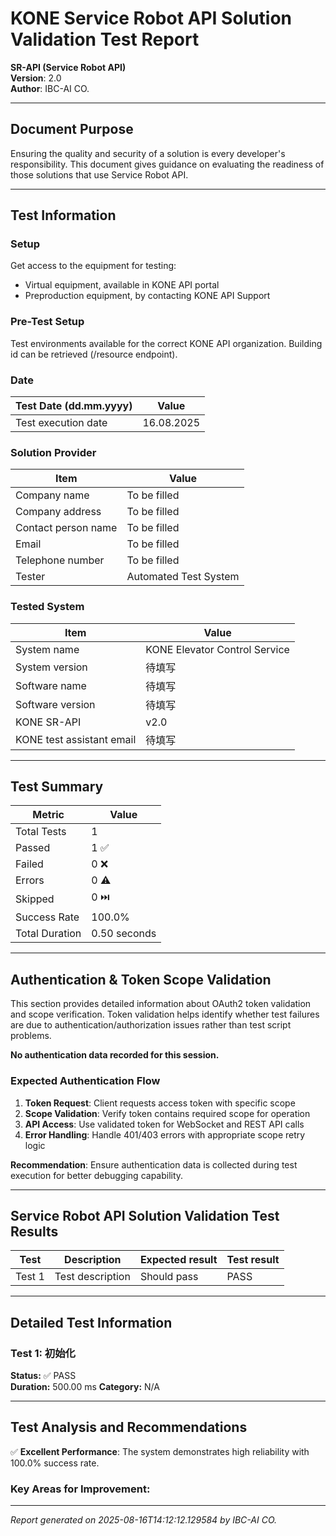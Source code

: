 # KONE Service Robot API Solution Validation Test Report

**SR-API (Service Robot API)**  
**Version**: 2.0  
**Author**: IBC-AI CO.

---

## Document Purpose

Ensuring the quality and security of a solution is every developer's responsibility. This document gives guidance on evaluating the readiness of those solutions that use Service Robot API.

---

## Test Information

### Setup
Get access to the equipment for testing:
- Virtual equipment, available in KONE API portal
- Preproduction equipment, by contacting KONE API Support

### Pre-Test Setup  
Test environments available for the correct KONE API organization.
Building id can be retrieved (/resource endpoint).

### Date
| Test Date (dd.mm.yyyy) | Value |
|-------------------------|-------|
| Test execution date     | 16.08.2025 |

### Solution Provider
| Item                 | Value |
|----------------------|-------|
| Company name         | To be filled |
| Company address      | To be filled |
| Contact person name  | To be filled |
| Email                | To be filled |
| Telephone number     | To be filled |
| Tester               | Automated Test System |

### Tested System
| Item                     | Value |
|--------------------------|-------|
| System name              | KONE Elevator Control Service |
| System version           | 待填写 |
| Software name            | 待填写 |
| Software version         | 待填写 |
| KONE SR-API              | v2.0 |
| KONE test assistant email | 待填写 |

---

## Test Summary

| Metric | Value |
|--------|-------|
| Total Tests | 1 |
| Passed | 1 ✅ |
| Failed | 0 ❌ |
| Errors | 0 ⚠️ |
| Skipped | 0 ⏭️ |
| Success Rate | 100.0% |
| Total Duration | 0.50 seconds |

---

## Authentication & Token Scope Validation

This section provides detailed information about OAuth2 token validation and scope verification. 
Token validation helps identify whether test failures are due to authentication/authorization issues rather than test script problems.

**No authentication data recorded for this session.**

### Expected Authentication Flow
1. **Token Request**: Client requests access token with specific scope
2. **Scope Validation**: Verify token contains required scope for operation  
3. **API Access**: Use validated token for WebSocket and REST API calls
4. **Error Handling**: Handle 401/403 errors with appropriate scope retry logic

**Recommendation**: Ensure authentication data is collected during test execution for better debugging capability.

---

## Service Robot API Solution Validation Test Results

| Test | Description | Expected result | Test result |
|------|-------------|-----------------|-------------|
| Test 1 | Test description | Should pass | PASS |

---

## Detailed Test Information

### Test 1: 初始化
**Status:** ✅ PASS  
**Duration:** 500.00 ms
**Category:** N/A


---

## Test Analysis and Recommendations

✅ **Excellent Performance**: The system demonstrates high reliability with 100.0% success rate.

### Key Areas for Improvement:

---

*Report generated on 2025-08-16T14:12:12.129584 by IBC-AI CO.*
